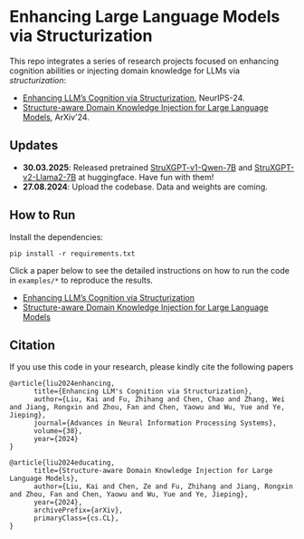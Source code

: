 # Enhancing Large Language Models via Structurization

This repo integrates a series of research projects focused on enhancing cognition abilities or injecting domain knowledge for LLMs via *structurization*:

* [Enhancing LLM’s Cognition via Structurization](https://arxiv.org/abs/2407.16434), NeurIPS-24.
* [Structure-aware Domain Knowledge Injection for Large Language Models](https://arxiv.org/abs/2407.16724), ArXiv'24.

## Updates

- **30.03.2025**: Released pretrained [StruXGPT-v1-Qwen-7B](https://huggingface.co/StruXGPT/StruXGPT-v1-Qwen-7B) and [StruXGPT-v2-Llama2-7B](https://huggingface.co/StruXGPT/StruXGPT-v2-Llama2-7B) at huggingface. Have fun with them!
- **27.08.2024**: Upload the codebase. Data and weights are coming.


## How to Run
Install the dependencies:

```
pip install -r requirements.txt
```

Click a paper below to see the detailed instructions on how to run the code in `examples/*` to reproduce the results.

* [Enhancing LLM’s Cognition via Structurization](examples/StruXGPT/README.md)
* [Structure-aware Domain Knowledge Injection for Large Language Models](examples/StructTuning/README.md)


## Citation
If you use this code in your research, please kindly cite the following papers

```
@article{liu2024enhancing,
      title={Enhancing LLM's Cognition via Structurization}, 
      author={Liu, Kai and Fu, Zhihang and Chen, Chao and Zhang, Wei and Jiang, Rongxin and Zhou, Fan and Chen, Yaowu and Wu, Yue and Ye, Jieping},
      journal={Advances in Neural Information Processing Systems},
      volume={38},
      year={2024}
}

@article{liu2024educating,
      title={Structure-aware Domain Knowledge Injection for Large Language Models}, 
      author={Liu, Kai and Chen, Ze and Fu, Zhihang and Jiang, Rongxin and Zhou, Fan and Chen, Yaowu and Wu, Yue and Ye, Jieping},
      year={2024},
      archivePrefix={arXiv},
      primaryClass={cs.CL},
}
```
